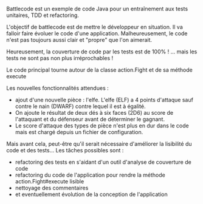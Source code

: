 Battlecode est un exemple de code Java pour un entraînement aux tests unitaires, TDD et refactoring.

L'objectif de battlecode est de mettre le développeur en situation. Il va falloir faire évoluer le code d'une application. Malheureusement, le code n'est pas toujours aussi clair et "propre" que l'on aimerait. 

Heureusement, la couverture de code par les tests est de 100% ! ... mais les tests ne sont pas non plus irréprochables !

Le code principal tourne autour de la classe action.Fight et de sa méthode execute

Les nouvelles fonctionnalités attendues :

* ajout d'une nouvelle pièce : l'elfe. L'elfe (ELF) a 4 points d'attaque sauf contre le nain (DWARF) contre lequel il est à égalité.
* On ajoute le résultat de deux dés à six faces (2D6) au score de l'attaquant et du défenseur avant de déterminer le gagnant.
* Le score d'attaque des types de pièce n'est plus en dur dans le code mais est chargé depuis un fichier de configuration.

Mais avant cela, peut-être qu'il serait nécessaire d'améliorer la lisibilité du code et des tests... Les tâches possibles sont :

* refactoring des tests en s'aidant d'un outil d'analyse de couverture de code
* refactoring du code de l'application pour rendre la méthode action.Fight#execute lisible
* nettoyage des commentaires
* et eventuellement évolution de la conception de l'application


